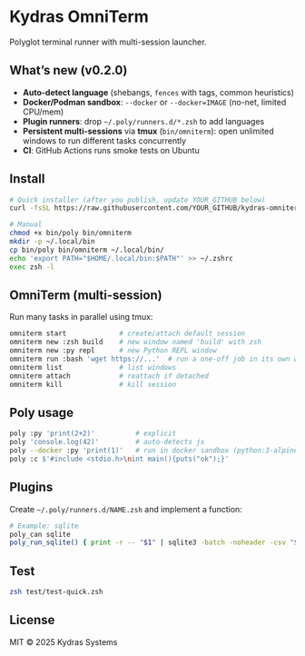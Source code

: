 # Kydras OmniTerm

Polyglot terminal runner with multi-session launcher.

## What’s new (v0.2.0)
- **Auto-detect language** (shebangs, ```fences``` with tags, common heuristics)
- **Docker/Podman sandbox**: `--docker` or `--docker=IMAGE` (no-net, limited CPU/mem)
- **Plugin runners**: drop `~/.poly/runners.d/*.zsh` to add languages
- **Persistent multi-sessions** via **tmux** (`bin/omniterm`): open unlimited windows to run different tasks concurrently
- **CI**: GitHub Actions runs smoke tests on Ubuntu

## Install

```zsh
# Quick installer (after you publish, update YOUR_GITHUB below)
curl -fsSL https://raw.githubusercontent.com/YOUR_GITHUB/kydras-omniterm/main/install.sh | zsh

# Manual
chmod +x bin/poly bin/omniterm
mkdir -p ~/.local/bin
cp bin/poly bin/omniterm ~/.local/bin/
echo 'export PATH="$HOME/.local/bin:$PATH"' >> ~/.zshrc
exec zsh -l
```

## OmniTerm (multi-session)
Run many tasks in parallel using tmux:

```zsh
omniterm start             # create/attach default session
omniterm new :zsh build    # new window named 'build' with zsh
omniterm new :py repl      # new Python REPL window
omniterm run :bash 'wget https://...'  # run a one-off job in its own window
omniterm list              # list windows
omniterm attach            # reattach if detached
omniterm kill              # kill session
```

## Poly usage

```zsh
poly :py 'print(2+2)'          # explicit
poly 'console.log(42)'         # auto-detects js
poly --docker :py 'print(1)'   # run in docker sandbox (python:3-alpine)
poly :c $'#include <stdio.h>\nint main(){puts("ok");}'
```

## Plugins
Create `~/.poly/runners.d/NAME.zsh` and implement a function:

```zsh
# Example: sqlite
poly_can sqlite
poly_run_sqlite() { print -r -- "$1" | sqlite3 -batch -noheader -csv "${2:-:memory:}"; }
```

## Test
```zsh
zsh test/test-quick.zsh
```

## License
MIT © 2025 Kydras Systems
